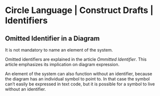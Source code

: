 ﻿Circle Language | Construct Drafts | Identifiers
================================================

Omitted Identifier in a Diagram
-------------------------------

It is not mandatory to name an element of the system.

Omitted identifiers are explained in the article *Ommitted Identifier*. This article emphasizes its implication on diagram expression.

An element of the system can also function without an identifier, because the diagram has an individual symbol to point to. In that case the symbol can’t easily be expressed in text code, but it is possible for a symbol to live without an identifier.
